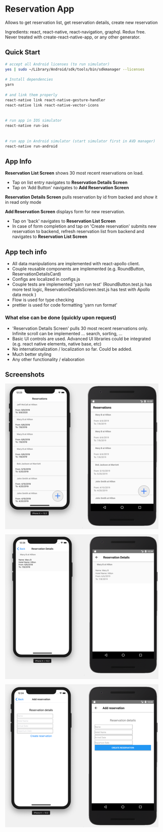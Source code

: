 # Reservation App

Allows to get reservation list, get reservation details, create new reservation

Ingredients: react, react-native, react-navigation, graphql. Redux free. Never treated with create-react-native-app, or any other generator. 

## Quick Start

```bash
# accept all Android licenses (to run simulator) 
yes | sudo ~/Library/Android/sdk/tools/bin/sdkmanager --licenses

# Install dependencies
yarn

# and link them properly
react-native link react-native-gesture-handler
react-native link react-native-vector-icons


# run app in IOS simulator
react-native run-ios


# run app in Android simulator (start simulator first in AVD manager)
react-native run-android

```

## App Info


**Reservation List Screen** shows 30 most recent reservations on load.
 * Tap on list entry navigates to **Reservation Details Screen**
 * Tap on 'Add Button' navigates to **Add Reservation Screen**


**Reservation Details Screen** pulls reservation by id from backed and show it in read only mode

**Add Reservation Screen** displays form for new reservation. 
 * Tap on 'back' navigates to **Reservation List Screen**
 * In case of form completion and tap on 'Create reservation' submits new reservation to backend, refresh reservation list from backend and navigates to **Reservation List Screen**


## App tech info

 * All data manipulations are implemented with react-apollo client.
 * Couple reusable components are implemented (e.g. RoundButton, ReservationDetailsCard)
 * Configs are localized in configs.js
 * Couple tests are implemented 'yarn run test' (RoundButton.test.js has more test logic, ReservationDetailsScreen.test.js has test with Apollo data mock )
 * Flow is used for type checking
 * prettier is used for code formatting 'yarn run format'
 
### What else can be done (quickly upon request)

 * 'Reservation Details Screen' pulls 30 most recent reservations only. Infinite scroll can be implemented ... search, sorting, ...
 * Basic UI controls are used. Advanced UI libraries could be integrated (e.g. react native elements, native base, etc)  
 * No internationalization / localization so far. Could be added.
 * Much better styling
 * Any other functionality / elaboration 
  

## Screenshots

![Alt](images/reservations-list.png "Reservations List")

![Alt](images/reservation-details.png "Reservation Details")

![Alt](images/add-reservation.png "Add Reservation")
